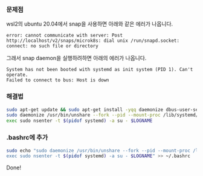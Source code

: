 ### 문제점
wsl2의 ubuntu 20.04에서 snap을 사용하면 아래와 같은 에러가 나옵니다.

```
error: cannot communicate with server: Post http://localhost/v2/snaps/microk8s: dial unix /run/snapd.socket: connect: no such file or directory
```

그래서 snap daemon을 실행하려하면 아래의 에러가 나옵니다.

```
System has not been booted with systemd as init system (PID 1). Can't operate.
Failed to connect to bus: Host is down
```

### 해결법
```sh
sudo apt-get update && sudo apt-get install -yqq daemonize dbus-user-session fontconfig
sudo daemonize /usr/bin/unshare --fork --pid --mount-proc /lib/systemd/systemd --system-unit=basic.target
exec sudo nsenter -t $(pidof systemd) -a su - $LOGNAME
```

### .bashrc에 추가
```sh
sudo echo "sudo daemonize /usr/bin/unshare --fork --pid --mount-proc /lib/systemd/systemd --system-unit=basic.target
exec sudo nsenter -t $(pidof systemd) -a su - $LOGNAME" >> ~/.bashrc
```


Done!
